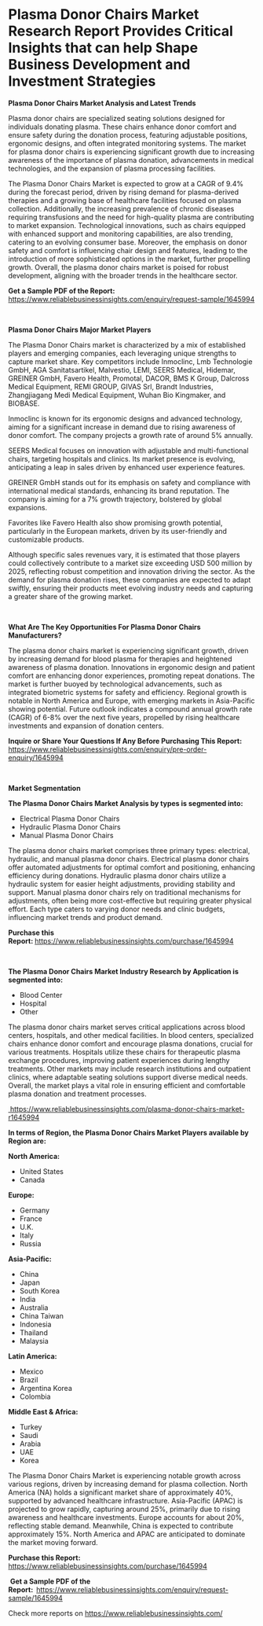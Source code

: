 <p><h1>Plasma Donor Chairs Market Research Report Provides Critical Insights that can help Shape Business Development and Investment Strategies</h1></p><p><strong>Plasma Donor Chairs Market Analysis and Latest Trends</strong></p>
<p><p>Plasma donor chairs are specialized seating solutions designed for individuals donating plasma. These chairs enhance donor comfort and ensure safety during the donation process, featuring adjustable positions, ergonomic designs, and often integrated monitoring systems. The market for plasma donor chairs is experiencing significant growth due to increasing awareness of the importance of plasma donation, advancements in medical technologies, and the expansion of plasma processing facilities.</p><p>The Plasma Donor Chairs Market is expected to grow at a CAGR of 9.4% during the forecast period, driven by rising demand for plasma-derived therapies and a growing base of healthcare facilities focused on plasma collection. Additionally, the increasing prevalence of chronic diseases requiring transfusions and the need for high-quality plasma are contributing to market expansion. Technological innovations, such as chairs equipped with enhanced support and monitoring capabilities, are also trending, catering to an evolving consumer base. Moreover, the emphasis on donor safety and comfort is influencing chair design and features, leading to the introduction of more sophisticated options in the market, further propelling growth. Overall, the plasma donor chairs market is poised for robust development, aligning with the broader trends in the healthcare sector.</p></p>
<p><strong>Get a Sample PDF of the Report:&nbsp;</strong> <a href="https://www.reliablebusinessinsights.com/enquiry/request-sample/1645994?utm_campaign=2820&utm_medium=2&utm_source=Github&utm_content=ia&utm_term=29032025&utm_id=plasma-donor-chairs">https://www.reliablebusinessinsights.com/enquiry/request-sample/1645994</a></p>
<p>&nbsp;</p>
<p><strong>Plasma Donor Chairs Major Market Players</strong></p>
<p><p>The Plasma Donor Chairs market is characterized by a mix of established players and emerging companies, each leveraging unique strengths to capture market share. Key competitors include Inmoclinc, Lmb Technologie GmbH, AGA Sanitatsartikel, Malvestio, LEMI, SEERS Medical, Hidemar, GREINER GmbH, Favero Health, Promotal, DACOR, BMS K Group, Dalcross Medical Equipment, REMI GROUP, GIVAS Srl, Brandt Industries, Zhangjiagang Medi Medical Equipment, Wuhan Bio Kingmaker, and BIOBASE.</p><p>Inmoclinc is known for its ergonomic designs and advanced technology, aiming for a significant increase in demand due to rising awareness of donor comfort. The company projects a growth rate of around 5% annually.</p><p>SEERS Medical focuses on innovation with adjustable and multi-functional chairs, targeting hospitals and clinics. Its market presence is evolving, anticipating a leap in sales driven by enhanced user experience features.</p><p>GREINER GmbH stands out for its emphasis on safety and compliance with international medical standards, enhancing its brand reputation. The company is aiming for a 7% growth trajectory, bolstered by global expansions.</p><p>Favorites like Favero Health also show promising growth potential, particularly in the European markets, driven by its user-friendly and customizable products.</p><p>Although specific sales revenues vary, it is estimated that those players could collectively contribute to a market size exceeding USD 500 million by 2025, reflecting robust competition and innovation driving the sector. As the demand for plasma donation rises, these companies are expected to adapt swiftly, ensuring their products meet evolving industry needs and capturing a greater share of the growing market.</p></p>
<p>&nbsp;</p>
<p><strong>What Are The Key Opportunities For Plasma Donor Chairs Manufacturers?</strong></p>
<p><p>The plasma donor chairs market is experiencing significant growth, driven by increasing demand for blood plasma for therapies and heightened awareness of plasma donation. Innovations in ergonomic design and patient comfort are enhancing donor experiences, promoting repeat donations. The market is further buoyed by technological advancements, such as integrated biometric systems for safety and efficiency. Regional growth is notable in North America and Europe, with emerging markets in Asia-Pacific showing potential. Future outlook indicates a compound annual growth rate (CAGR) of 6-8% over the next five years, propelled by rising healthcare investments and expansion of donation centers.</p></p>
<p><strong>Inquire or Share Your Questions If Any Before Purchasing This Report:</strong> <a href="https://www.reliablebusinessinsights.com/enquiry/pre-order-enquiry/1645994?utm_campaign=2820&utm_medium=2&utm_source=Github&utm_content=ia&utm_term=29032025&utm_id=plasma-donor-chairs">https://www.reliablebusinessinsights.com/enquiry/pre-order-enquiry/1645994</a></p>
<p>&nbsp;</p>
<p><strong>Market Segmentation</strong></p>
<p><strong>The Plasma Donor Chairs Market Analysis by types is segmented into:</strong></p>
<p><ul><li>Electrical Plasma Donor Chairs</li><li>Hydraulic Plasma Donor Chairs</li><li>Manual Plasma Donor Chairs</li></ul></p>
<p><p>The plasma donor chairs market comprises three primary types: electrical, hydraulic, and manual plasma donor chairs. Electrical plasma donor chairs offer automated adjustments for optimal comfort and positioning, enhancing efficiency during donations. Hydraulic plasma donor chairs utilize a hydraulic system for easier height adjustments, providing stability and support. Manual plasma donor chairs rely on traditional mechanisms for adjustments, often being more cost-effective but requiring greater physical effort. Each type caters to varying donor needs and clinic budgets, influencing market trends and product demand.</p></p>
<p><strong>Purchase this Report:&nbsp;</strong><a href="https://www.reliablebusinessinsights.com/purchase/1645994?utm_campaign=2820&utm_medium=2&utm_source=Github&utm_content=ia&utm_term=29032025&utm_id=plasma-donor-chairs">https://www.reliablebusinessinsights.com/purchase/1645994</a></p>
<p>&nbsp;</p>
<p><strong>The Plasma Donor Chairs Market Industry Research by Application is segmented into:</strong></p>
<p><ul><li>Blood Center</li><li>Hospital</li><li>Other</li></ul></p>
<p><p>The plasma donor chairs market serves critical applications across blood centers, hospitals, and other medical facilities. In blood centers, specialized chairs enhance donor comfort and encourage plasma donations, crucial for various treatments. Hospitals utilize these chairs for therapeutic plasma exchange procedures, improving patient experiences during lengthy treatments. Other markets may include research institutions and outpatient clinics, where adaptable seating solutions support diverse medical needs. Overall, the market plays a vital role in ensuring efficient and comfortable plasma donation and treatment processes.</p></p>
<p><a href="https://www.reliablebusinessinsights.com/plasma-donor-chairs-market-r1645994?utm_campaign=2820&utm_medium=2&utm_source=Github&utm_content=ia&utm_term=29032025&utm_id=plasma-donor-chairs">&nbsp;https://www.reliablebusinessinsights.com/plasma-donor-chairs-market-r1645994</a></p>
<p><strong>In terms of Region, the Plasma Donor Chairs Market Players available by Region are:</strong></p>
<p>
    <p> <strong> North America: </strong>
        <ul>
            <li>United States</li>
            <li>Canada</li>
        </ul>
        </p> 
    <p> <strong> Europe: </strong>
        <ul>
            <li>Germany</li>
            <li>France</li>
            <li>U.K.</li>
            <li>Italy</li>
            <li>Russia</li>
        </ul>
        </p> 
    <p> <strong> Asia-Pacific: </strong>
        <ul>
            <li>China</li>
            <li>Japan</li>
            <li>South Korea</li>
            <li>India</li>
            <li>Australia</li>
            <li>China Taiwan</li>
            <li>Indonesia</li>
            <li>Thailand</li>
            <li>Malaysia</li>
        </ul>
        </p> 
    <p> <strong> Latin America: </strong>
        <ul>
            <li>Mexico</li>
            <li>Brazil</li>
            <li>Argentina Korea</li>
            <li>Colombia</li>
        </ul>
        </p> 
    <p> <strong> Middle East & Africa: </strong>
        <ul>
            <li>Turkey</li>
            <li>Saudi</li>
            <li>Arabia</li>
            <li>UAE</li>
            <li>Korea</li>
        </ul>
    </p>
    </p>
<p><p>The Plasma Donor Chairs Market is experiencing notable growth across various regions, driven by increasing demand for plasma collection. North America (NA) holds a significant market share of approximately 40%, supported by advanced healthcare infrastructure. Asia-Pacific (APAC) is projected to grow rapidly, capturing around 25%, primarily due to rising awareness and healthcare investments. Europe accounts for about 20%, reflecting stable demand. Meanwhile, China is expected to contribute approximately 15%. North America and APAC are anticipated to dominate the market moving forward.</p></p>
<p><strong>Purchase this Report: </strong><a href="https://www.reliablebusinessinsights.com/purchase/1645994?utm_campaign=2820&utm_medium=2&utm_source=Github&utm_content=ia&utm_term=29032025&utm_id=plasma-donor-chairs">https://www.reliablebusinessinsights.com/purchase/1645994</a></p>
<p>&nbsp;<strong>Get a Sample PDF of the Report:&nbsp;&nbsp;</strong><a href="https://www.reliablebusinessinsights.com/enquiry/request-sample/1645994?utm_campaign=2820&utm_medium=2&utm_source=Github&utm_content=ia&utm_term=29032025&utm_id=plasma-donor-chairs">https://www.reliablebusinessinsights.com/enquiry/request-sample/1645994</a></p>
<p><strong></strong></p>
<p>Check more reports on <a href="https://www.reliablebusinessinsights.com/?utm_campaign=2820&utm_medium=2&utm_source=Github&utm_content=ia&utm_term=29032025&utm_id=plasma-donor-chairs">https://www.reliablebusinessinsights.com/</a></p>